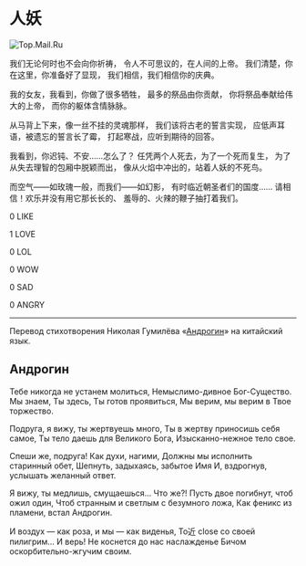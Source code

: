 # 人妖

![Top.Mail.Ru](https://top-fwz1.mail.ru/counter?id=2821912;js=na)

我们无论何时也不会向你祈祷， 令人不可思议的，在人间的上帝。 我们清楚，你在这里，你准备好了显现， 我们相信，我们相信你的庆典。

我的女友，我看到，你做了很多牺牲， 最多的祭品由你贡献， 你将祭品奉献给伟大的上帝， 而你的躯体含情脉脉。

从马背上下来，像一丝不挂的灵魂那样， 我们该将古老的誓言实现， 应低声耳语，被遗忘的誓言长了霉， 打起寒战，应听到期待的回答。

我看到，你迟钝、不安……怎么了？ 任凭两个人死去，为了一个死而复生， 为了从失去理智的包厢中脱颖而出， 像从火焰中冲出的，站着人妖的不死鸟。

而空气——如玫瑰一般，而我们——如幻影， 有时临近朝圣者们的国度…… 请相信！欢乐并没有用它那长长的、 羞辱的、火辣的鞭子抽打着我们。

0 LIKE

1 LOVE

0 LOL

0 WOW

0 SAD

0 ANGRY

---

Перевод стихотворения Николая Гумилёва «[Андрогин](/verses/416)» на китайский язык.

## Андрогин

Тебе никогда не устанем молиться, Немыслимо-дивное Бог-Существо. Мы знаем, Ты здесь, Ты готов проявиться, Мы верим, мы верим в Твое торжество.

Подруга, я вижу, ты жертвуешь много, Ты в жертву приносишь себя самое, Ты тело даешь для Великого Бога, Изысканно-нежное тело свое.

Спеши же, подруга! Как духи, нагими, Должны мы исполнить старинный обет, Шепнуть, задыхаясь, забытое Имя И, вздрогнув, услышать желанный ответ.

Я вижу, ты медлишь, смущаешься… Что же?! Пусть двое погибнут, чтоб ожил один, Чтоб странным и светлым с безумного ложа, Как феникс из пламени, встал Андрогин.

И воздух — как роза, и мы — как виденья, То近 close со своей пилигрим… И верь! Не коснется до нас наслажденье Бичом оскорбительно-жгучим своим.
<!-- tcd_original_link https://gumilev.ru/languages/1153 -->
